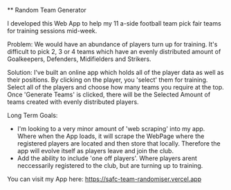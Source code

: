 ** Random Team Generator

I developed this Web App to help my 11 a-side football team pick fair teams for training sessions mid-week.

Problem:
We would have an abundance of players turn up for training. It's difficult to pick 2, 3 or 4 teams which have an evenly distributed amount of Goalkeepers, Defenders, Midifielders and Strikers.

Solution:
I've built an online app which holds all of the player data as well as their positions.
By clicking on the player, you 'select' them for training. Select all of the players and choose how many teams you require at the top.
Once 'Generate Teams' is clicked, there will be the Selected Amount of teams created with evenly distributed players.

Long Term Goals:
- I'm looking to a very minor amount of 'web scraping' into my app. Where when the App loads, it will scrape the WebPage where the registered players are located and then store that locally. Therefore the app will evolve itself as players leave and join the club.
- Add the ability to include 'one off players'. Where players arent neccessarily registered to the club, but are turning up to training.

You can visit my App here: https://safc-team-randomiser.vercel.app
